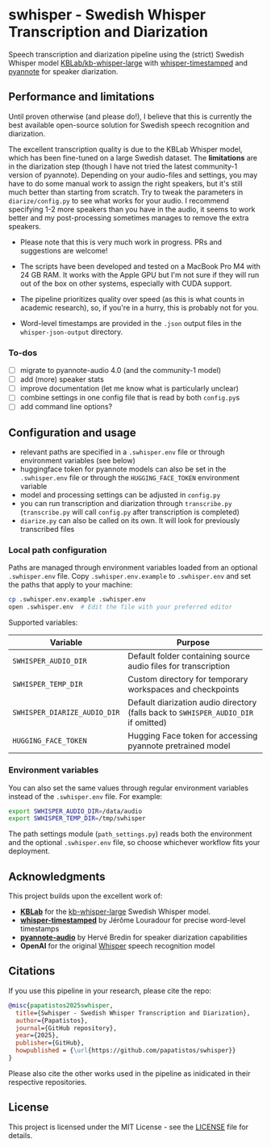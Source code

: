 # swhisper - Swedish Whisper Transcription and Diarization

Speech transcription and diarization pipeline using the (strict) Swedish Whisper model [KBLab/kb-whisper-large](https://huggingface.co/KBLab/kb-whisper-large) with [whisper-timestamped](https://github.com/linto-ai/whisper-timestamped) and [pyannote](https://github.com/pyannote/pyannote-audio) for speaker diarization.

## Performance and limitations
Until proven otherwise (and please do!), I believe that this is currently the best available open-source solution for Swedish speech recognition and diarization. 

The excellent transcription quality is due to the KBLab Whisper model, which has been fine-tuned on a large Swedish dataset. The **limitations** are in the diarization step (though I have not tried the latest community-1 version of pyannote). Depending on your audio-files and settings, you may have to do some manual work to assign the right speakers, but it's still much better than starting from scratch. Try to tweak the parameters in `diarize/config.py` to see what works for your audio. I recommend specifying 1-2 more speakers than you have in the audio, it seems to work better and my post-processing sometimes manages to remove the extra speakers.

- Please note that this is very much work in progress. PRs and suggestions are welcome!

- The scripts have been developed and tested on a MacBook Pro M4 with 24 GB RAM. It works with the Apple GPU but I'm not sure if they will run out of the box on other systems, especially with CUDA support.

- The pipeline prioritizes quality over speed (as this is what counts in academic research), so, if you're in a hurry, this is probably not for you. 

- Word-level timestamps are provided in the `.json` output files in the `whisper-json-output` directory.

### To-dos
- [ ] migrate to pyannote-audio 4.0 (and the community-1 model)
- [ ] add (more) speaker stats
- [ ] improve documentation (let me know what is particularly unclear)
- [ ] combine settings in one config file that is read by both `config.py`s
- [ ] add command line options?

## Configuration and usage

- relevant paths are specified in a `.swhisper.env` file or through environment variables (see below)
- huggingface token for pyannote models can also be set in the `.swhisper.env` file or through the `HUGGING_FACE_TOKEN` environment variable
- model and processing settings can be adjusted in `config.py`
- you can run transcription and diarization through `transcribe.py` (`transcribe.py` will call `config.py` after transcription is completed)
- `diarize.py` can also be called on its own. It will look for previously transcribed files



### Local path configuration

Paths are managed through environment variables loaded from an optional `.swhisper.env`
file. Copy `.swhisper.env.example` to `.swhisper.env` and set the paths that apply to
your machine:

```bash
cp .swhisper.env.example .swhisper.env
open .swhisper.env  # Edit the file with your preferred editor
```

Supported variables:

| Variable | Purpose |
| --- | --- |
| `SWHISPER_AUDIO_DIR` | Default folder containing source audio files for transcription |
| `SWHISPER_TEMP_DIR` | Custom directory for temporary workspaces and checkpoints |
| `SWHISPER_DIARIZE_AUDIO_DIR` | Default diarization audio directory (falls back to `SWHISPER_AUDIO_DIR` if omitted) |
| `HUGGING_FACE_TOKEN` | Hugging Face token for accessing pyannote pretrained model |


### Environment variables

You can also set the same values through regular environment variables instead of the
`.swhisper.env` file. For example:

```bash
export SWHISPER_AUDIO_DIR=/data/audio
export SWHISPER_TEMP_DIR=/tmp/swhisper
```

The path settings module (`path_settings.py`) reads both the environment and the
optional `.swhisper.env` file, so choose whichever workflow fits your deployment.

## Acknowledgments

This project builds upon the excellent work of:

- **[KBLab](https://huggingface.co/KBLab)** for the [kb-whisper-large](https://huggingface.co/KBLab/kb-whisper-large) Swedish Whisper model. 
- **[whisper-timestamped](https://github.com/linto-ai/whisper-timestamped)** by Jérôme Louradour for precise word-level timestamps
- **[pyannote-audio](https://github.com/pyannote/pyannote-audio)** by Hervé Bredin for speaker diarization capabilities
- **OpenAI** for the original [Whisper](https://github.com/openai/whisper) speech recognition model

## Citations

If you use this pipeline in your research, please cite the repo:
```bibtex
@misc{papatistos2025swhisper,
  title={Swhisper - Swedish Whisper Transcription and Diarization},
  author={Papatistos},
  journal={GitHub repository},
  year={2025},
  publisher={GitHub},
  howpublished = {\url{https://github.com/papatistos/swhisper}}
}
```
Please also cite the other works used in the pipeline as inidicated in their respective repositories.


## License

This project is licensed under the MIT License - see the [LICENSE](LICENSE) file for details.
